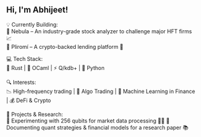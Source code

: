## Hi, I'm Abhijeet!

💡 Currently Building:<br/>
🔹 Nebula – An industry-grade stock analyzer to challenge major HFT firms 📈<br/>
🔹 Pliromí – A crypto-backed lending platform 🔗

💻 Tech Stack:<br/>
🦀 Rust | 🔴 OCaml | ⚡ Q/kdb+ | 🐍 Python

🔍 Interests:<br/>
📉 High-frequency trading | 🤖 Algo Trading | 🧠 Machine Learning in Finance | 💰 DeFi & Crypto

📜 Projects & Research:<br/>
🔬 Experimenting with 256 qubits for market data processing 🧑‍🔬
📝 Documenting quant strategies & financial models for a research paper 📚
